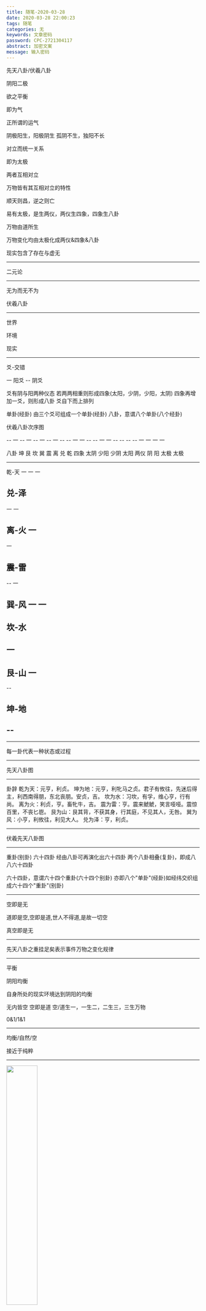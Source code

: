 ```yaml
---
title: 随笔-2020-03-28
date: 2020-03-28 22:00:23
tags: 随笔
categories: 无
keywords: 文章密码
password: CPC-2721304117
abstract: 加密文案
message: 输入密码
---
```


先天八卦/伏羲八卦

阴阳二极

欲之平衡

即为气

正所谓的运气

阴极阳生，阳极阴生
孤阴不生，独阳不长

对立而统一关系

即为太极

两者互相对立

万物皆有其互相对立的特性

顺天则昌，逆之则亡

易有太极，是生两仪，两仪生四象，四象生八卦

万物由道所生

万物变化均由太极化成两仪&四象&八卦

现实包含了存在与虚无

---

二元论

---

无为而无不为

伏羲八卦

---

世界

环境

现实

---

爻-交错

一 阳爻
-- 阴爻

爻有阴与阳两种仪态
若两两相重则形成四象(太阳，少阴，少阳，太阴)
四象再增加一爻，则形成八卦
爻自下而上排列

单卦(经卦)
由三个爻可组成一个单卦(经卦)
八卦，意谓八个单卦(八个经卦)


伏羲八卦次序图

-- 一 -- 一 -- 一 -- 一
-- -- 一 一 -- -- 一 一
-- -- -- -- 一 一 一 一

八卦 坤 艮 坎 巽 震 离 兑 乾
四象 太阴 少阳 少阴 太阳
两仪 阴 阳
太极 太极

---

乾-天
一
一
一

兑-泽
--
一
一

离-火
一
--
一

震-雷
--
--
一

巽-风
一
一
--

坎-水
--
一
--

艮-山
一
--
--

坤-地
--
--
--

---

每一卦代表一种状态或过程

---

先天八卦图

---

卦辞
乾为天：元亨，利贞。
坤为地：元亨，利牝马之贞。君子有攸往，先迷后得主，利西南得朋，东北丧朋。安贞，吉。
坎为水：习坎，有孚，维心亨，行有尚。
离为火：利贞，亨。畜牝牛，吉。
震为雷：亨。震来虩虩，笑言哑哑。震惊百里，不丧匕鬯。
艮为山：艮其背，不获其身，行其庭，不见其人，无咎。
巽为风：小亨，利攸往，利见大人。
兑为泽：亨，利贞。

---

伏羲先天八卦图



---

重卦(别卦)
六十四卦
经由八卦可再演化出六十四卦
两个八卦相叠(复卦)，即成八八六十四卦

六十四卦，意谓六十四个重卦(六十四个别卦)
亦即八个"单卦"(经卦)如经纬交织组成六十四个"重卦"(别卦)

---

空即是无

道即是空,空即是道,世人不得道,是故一切空

真空即是无

---

先天八卦之重挂足矣表示事件万物之变化规律

---

平衡

阴阳均衡

自身所处的现实环境达到阴阳的均衡

无内皆空
空即是道
空/道生一，一生二，二生三，三生万物

0&1/1&1

---

均衡/自然/空

接近于纯粹

---

<img src="/images/先天八卦.png" widht="40" height="40%">

---

阴阳相接相抵且相补

阴阳相补才可达至太极

伏羲八卦

完全凭感觉来，顺天应人

乾-坤 天-地 阳-阴 太阳-太阴

兑-艮 泽-山 阳-阴 太阳-太阴

离-坎 火-水 阳-阴 少阴-少阳

震-巽 雷-风 阳-阴 少阴-少阳

---

八极拳

极至八卦，四象，阴阳两仪预至太极

是一种在极端强大的前提下而之达到的平衡结果

八个部位分别为

头，肩，肘，手，尾，胯，膝，足

上为阳，下为阴，背为阳，腹为阴

两仪之阳
头，肩，肘，手

两仪之阴
尾，胯，膝，足

身体则为阴阳相并，以至太极

足，膝为太阴
坤，艮
地，山

尾，胯为少阳
坎，巽
水，风

头，肩为太阳
乾，兑
天，泽

肘，手为少阴
离，震
火，雷

---

动作干脆，爆发力强，结构严谨，朴实无华

---

足为太阴，坤，犹如地
膝为太阴，艮，犹如山
尾为少阳，坎，犹如水
跨为少阳，巽，犹如风

头为太阳，乾，犹如天
肩为太阳，兑，犹如泽
肘为少阴，离，犹如火
手为少阴，震，犹如雷

根据身体的体质情况和阴阳分布来练习与进行擅长

---

足为太阴，坤，犹如地
膝为太阴，艮，犹如山
尾为少阳，坎，犹如水
跨为少阳，巽，犹如风

头为太阳，乾，犹如天
肩为太阳，兑，犹如泽
肘为少阴，离，犹如火
手为少阴，震，犹如雷

---

八位如八卦

头为乾，肩为兑，肘为离，手为震
足为坤，膝为艮，尾为坎，跨为巽

天，泽，火，雷，地，山，水，风

人的身体/骨架结构及其构造与规则

---

阴气偏重，阳气偏虚

虚&实-轻&重

---

头必须永远朝天，则足必须永远踏地

永远保持身体的平衡及其阴阳均衡

身体则为太极

前为阴，后为阳

---

头
由肩至肘再至手
由跨至尾再至膝
足

---

不能用头进行攻击，头必须时刻朝天
不能用足进行攻击，足需要时刻踏地，无论其足

不能用肩与肘进行攻击，肩必须如泽，肘必须如雷，以控制其手，无论左右
不能用尾与胯进行攻击，尾必须如水，胯必须如风，以控制其膝，无论左右

---

整个身体只有四个部位可供攻击使用

即为手与膝，无论左右

手为震，犹如雷，膝与艮，犹如山

只讲攻，不讲守
八极拳，八卦以至极端
只可速攻，不可静守

---

其它的部位全部供其平衡以及其控制

气

---

强大与强度

取决于对于身体各部位的利用与其控制

需要消耗大量的时间去累积与平衡

---

跨如风

尾如水

需要根据环境与情况(风水)来对发挥强度及其可控制水平来进行判断

肩如泽

肘如火

人体的上半部分要比下半部分更加泛用

---

头朝天
足踏地
乾坤

肩如泽，肘如火
兑离

尾如水，胯如风
坎巽

手如雷，膝如山
震艮

---

只谈八极，更深入则为六十四卦，及其六十四极

只有达到了八极，才可称其为八极

---

需要重点去进行记忆的几点

只用手和膝去攻击，其它部位均为平衡阴阳所用
千万不能去拿或者用作攻击，如果违反身体之阴阳，后果将不言而喻

头与足是永远不变的，其所属位置是永恒的
即头永远朝天，脚不离地

尾，胯用于平衡膝，如山

肩，肘用于平衡手，如雷

尾如水，胯如风
肩如泽，肘如火

---

尾，肩为平衡的最终要点
犹如，水与泽，必须放松
极端/极度的放松，人为的进行放松，不要用力，只需要凭感觉去控制与利用
顺天应人，以至最极端且完美的平衡，即为自然与完全性随机(没有概率概念或将其称之为概率等概念在此间没有任何讨论意义)

肘，胯是控制的最终要点(手和膝)
犹如火，风
必须灵活，快速，以达到一种极端的现实概念
灵活且快速

---

最基本的要点

肘，胯 灵活且快速

肩，尾 自然

手，膝 发力

头，足 固定

---

在运动或进行位移时

在整个腿部当中，胯用力，以胯为中心进行移动

膝与足只用于配合胯

在攻击时，胯与足只用于配合膝

---

有一些部位只是用来平衡的，自然一点就行

或者说必须自然，达到一种根本就不存在于自己身体之内的感觉

---

古中国三大哲学体系&派系

道家，儒家，墨家

老子，孔子，孟子，墨子

墨家被公认为是道家的分支

纵横家-鬼谷子

合纵连横

---



